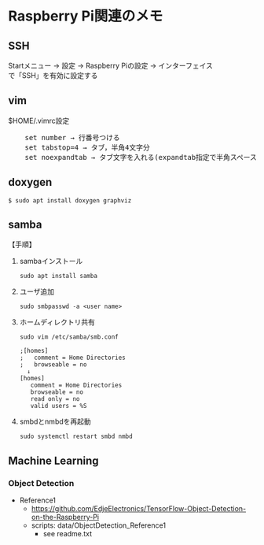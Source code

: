 # Raspberry Pi関連のメモ

## SSH

Startメニュー → 設定 → Raspberry Piの設定 → インターフェイス  
で「SSH」を有効に設定する

## vim

$HOME/.vimrc設定

<pre>
    set number → 行番号つける
    set tabstop=4 → タブ，半角4文字分
    set noexpandtab → タブ文字を入れる(expandtab指定で半角スペース4文字)
</pre>

## doxygen

	$ sudo apt install doxygen graphviz

## samba

【手順】
1. sambaインストール

	   sudo apt install samba

2. ユーザ追加

	   sudo smbpasswd -a <user name>

3. ホームディレクトリ共有

	   sudo vim /etc/samba/smb.conf
	   
	   ;[homes]
	   ;   comment = Home Directories
	   ;   browseable = no
	     ↓
	   [homes]
	      comment = Home Directories
	      browseable = no
	      read only = no
	      valid users = %S

4. smbdとnmbdを再起動

	   sudo systemctl restart smbd nmbd

## Machine Learning

### Object Detection

* Reference1  
	* https://github.com/EdjeElectronics/TensorFlow-Object-Detection-on-the-Raspberry-Pi
	* scripts: data/ObjectDetection_Reference1
		* see readme.txt


